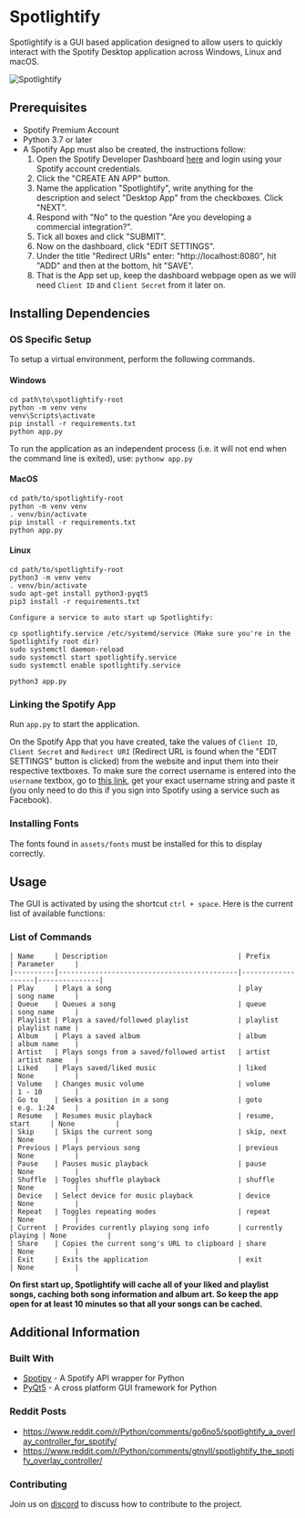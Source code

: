 # Spotlightify

Spotlightify is a GUI based application designed to allow users to quickly interact with the Spotify Desktop application across Windows, Linux and macOS.

![Spotlightify](preview.gif)

## Prerequisites

-   Spotify Premium Account
-   Python 3.7 or later
-   A Spotify App must also be created, the instructions follow:
    1. Open the Spotify Developer Dashboard <a href="https://developer.spotify.com/dashboard/login" target="_blank">here</a> and login using your Spotify account credentials.
    2. Click the "CREATE AN APP" button.
    3. Name the application "Spotlightify", write anything for the description and select "Desktop App" from the checkboxes. Click "NEXT".
    4. Respond with "No" to the question "Are you developing a commercial integration?".
    5. Tick all boxes and click "SUBMIT".
    6. Now on the dashboard, click "EDIT SETTINGS".
    7. Under the title "Redirect URIs" enter: "http://localhost:8080", hit "ADD" and then at the bottom, hit "SAVE".
    8. That is the App set up, keep the dashboard webpage open as we will need `Client ID` and `Client Secret` from it later on.

## Installing Dependencies

### OS Specific Setup

To setup a virtual environment, perform the following commands.

#### Windows

```
cd path\to\spotlightify-root
python -m venv venv
venv\Scripts\activate
pip install -r requirements.txt
python app.py
```
To run the application as an independent process (i.e. it will not end when the command line is exited), use: `pythonw app.py`

#### MacOS

```
cd path/to/spotlightify-root
python -m venv venv
. venv/bin/activate
pip install -r requirements.txt
python app.py
```

#### Linux

```
cd path/to/spotlightify-root
python3 -m venv venv
. venv/bin/activate
sudo apt-get install python3-pyqt5
pip3 install -r requirements.txt

Configure a service to auto start up Spotlightify:

cp spotlightify.service /etc/systemd/service (Make sure you're in the Spotlightify root dir)
sudo systemctl daemon-reload
sudo systemctl start spotlightify.service
sudo systemctl enable spotlightify.service

python3 app.py
```

### Linking the Spotify App

Run `app.py` to start the application.

On the Spotify App that you have created, take the values of `Client ID`, `Client Secret` and `Redirect URI` (Redirect URL is found when the "EDIT SETTINGS" button is clicked) from the website and input them into their respective textboxes. To make sure the correct username is entered into the `username` textbox, go to <a href="https://www.spotify.com/us/account/overview/" target="_blank">this link</a>, get your exact username string and paste it (you only need to do this if you sign into Spotify using a service such as Facebook).

### Installing Fonts

The fonts found in `assets/fonts` must be installed for this to display correctly.

## Usage

The GUI is activated by using the shortcut `ctrl + space`. Here is the current list of available functions:

### List of Commands

```
| Name     | Description                                | Prefix            | Parameter     |
|----------|--------------------------------------------|-------------------|---------------|
| Play     | Plays a song                               | play              | song name     |
| Queue    | Queues a song                              | queue             | song name     |
| Playlist | Plays a saved/followed playlist            | playlist          | playlist name |
| Album    | Plays a saved album                        | album             | album name    |
| Artist   | Plays songs from a saved/followed artist   | artist            | artist name   |
| Liked    | Plays saved/liked music                    | liked             | None          |
| Volume   | Changes music volume                       | volume            | 1 - 10        |
| Go to    | Seeks a position in a song                 | goto              | e.g. 1:24     |
| Resume   | Resumes music playback                     | resume, start     | None          |
| Skip     | Skips the current song                     | skip, next        | None          |
| Previous | Plays pervious song                        | previous          | None          |
| Pause    | Pauses music playback                      | pause             | None          |
| Shuffle  | Toggles shuffle playback                   | shuffle           | None          |
| Device   | Select device for music playback           | device            | None          |
| Repeat   | Toggles repeating modes                    | repeat            | None          |
| Current  | Provides currently playing song info       | currently playing | None          |
| Share    | Copies the current song's URL to clipboard | share             | None          |
| Exit     | Exits the application                      | exit              | None          |
```

**On first start up, Spotlightify will cache all of your liked and playlist songs, caching both song information and album art. So keep the app open for at least 10 minutes so that all your songs can be cached.**

## Additional Information

### Built With

-   <a href="https://spotipy.readthedocs.io/en/2.12.0/" target="_blank">Spotipy</a> - A Spotify API wrapper for Python
-   <a href="https://www.riverbankcomputing.com/software/pyqt/" target="_blank">PyQt5</a> - A cross platform GUI framework for Python

### Reddit Posts

- https://www.reddit.com/r/Python/comments/go6no5/spotlightify_a_overlay_controller_for_spotify/
- https://www.reddit.com/r/Python/comments/gtnyll/spotlightify_the_spotify_overlay_controller/

### Contributing

Join us on <a href="https://discord.gg/nrDke3q" target="_blank">discord</a> to discuss how to contribute to the project.
